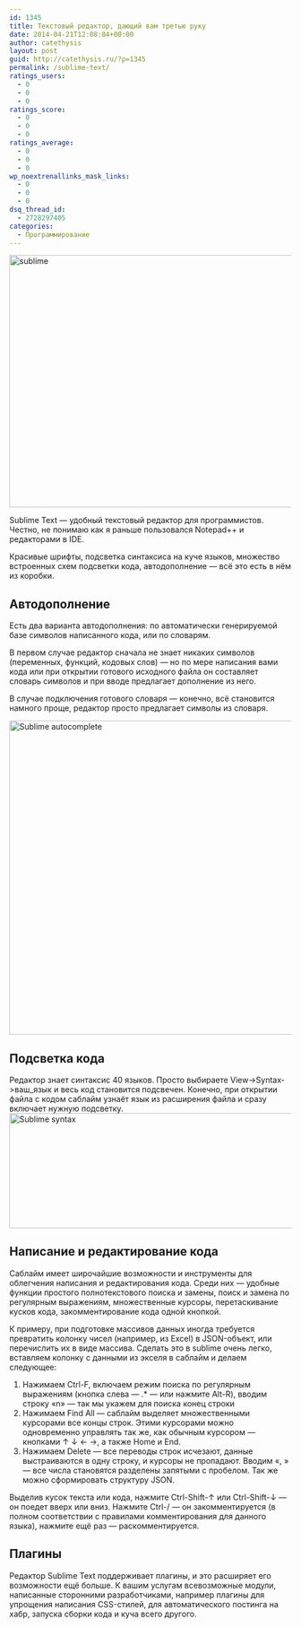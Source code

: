 ```yaml
---
id: 1345
title: Текстовый редактор, дающий вам третью руку
date: 2014-04-21T12:08:04+00:00
author: catethysis
layout: post
guid: http://catethysis.ru/?p=1345
permalink: /sublime-text/
ratings_users:
  - 0
  - 0
  - 0
ratings_score:
  - 0
  - 0
  - 0
ratings_average:
  - 0
  - 0
  - 0
wp_noextrenallinks_mask_links:
  - 0
  - 0
  - 0
dsq_thread_id:
  - 2728297405
categories:
  - Программирование
---
```

[<img class="alignnone size-full wp-image-1346" src="http://catethysis.ru/wp-content/uploads/2014/04/sublime.png" alt="sublime" width="800" height="450" />](http://catethysis.ru/wp-content/uploads/2014/04/sublime.png)

Sublime Text &#8212; удобный текстовый редактор для программистов. Честно, не понимаю как я раньше пользовался Notepad++ и редакторами в IDE.

Красивые шрифты, подсветка синтаксиса на куче языков, множество встроенных схем подсветки кода, автодополнение &#8212; всё это есть в нём из коробки.

<!--more-->

## Автодополнение

Есть два варианта автодополнения: по автоматически генерируемой базе символов написанного кода, или по словарям.

В первом случае редактор сначала не знает никаких символов (переменных, функций, кодовых слов) &#8212; но по мере написания вами кода или при открытии готового исходного файла он составляет словарь символов и при вводе предлагает дополнение из него.

В случае подключения готового словаря &#8212; конечно, всё становится намного проще, редактор просто предлагает символы из словаря.

[<img class="alignnone size-full wp-image-1348" src="http://catethysis.ru/wp-content/uploads/2014/04/Sublime-autocomplete.png" alt="Sublime autocomplete" width="757" height="560" />](http://catethysis.ru/wp-content/uploads/2014/04/Sublime-autocomplete.png)

## Подсветка кода

Редактор знает синтаксис 40 языков. Просто выбираете View->Syntax->ваш_язык и весь код становится подсвечен. Конечно, при открытии файла с кодом саблайм узнаёт язык из расширения файла и сразу включает нужную подсветку.[<img class="alignnone size-large wp-image-1347" src="http://catethysis.ru/wp-content/uploads/2014/04/Sublime-syntax-1024x348.png" alt="Sublime syntax" width="604" height="205" />](http://catethysis.ru/wp-content/uploads/2014/04/Sublime-syntax.png)

## Написание и редактирование кода

Саблайм имеет широчайшие возможности и инструменты для облегчения написания и редактирования кода. Среди них &#8212; удобные функции простого полнотекстового поиска и замены, поиск и замена по регулярным выражениям, множественные курсоры, перетаскивание кусков кода, закомментирование кода одной кнопкой.

К примеру, при подготовке массивов данных иногда требуется превратить колонку чисел (например, из Excel) в JSON-объект, или перечислить их в виде массива. Сделать это в sublime очень легко, вставляем колонку с данными из экселя в саблайм и делаем следующее:

  1. Нажимаем Ctrl-F, включаем режим поиска по регулярным выражениям (кнопка слева &#8212; .* &#8212; или нажмите Alt-R), вводим строку &#171;n&#187; &#8212; так мы укажем для поиска конец строки
  2. Нажимаем Find All &#8212; саблайм выделяет множественными курсорами все концы строк. Этими курсорами можно одновременно управлять так же, как обычным курсором &#8212; кнопками ↑ ↓ ← →, а также Home и End.
  3. Нажимаем Delete &#8212; все переводы строк исчезают, данные выстраиваются в одну строку, и курсоры не пропадают. Вводим &#171;, &#187; &#8212; все числа становятся разделены запятыми с пробелом. Так же можно сформировать структуру JSON.

Выделив кусок текста или кода, нажмите Ctrl-Shift-↑ или Ctrl-Shift-↓ &#8212; он поедет вверх или вниз. Нажмите Ctrl-/ &#8212; он закомментируется (в полном соответствии с правилами комментирования для данного языка), нажмите ещё раз &#8212; раскомментируется.

## Плагины

Редактор Sublime Text поддерживает плагины, и это расширяет его возможности ещё больше. К вашим услугам всевозможные модули, написанные сторонними разработчиками, например плагины для упрощения написания CSS-стилей, для автоматического постинга на хабр, запуска сборки кода и куча всего другого.